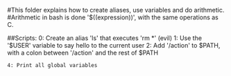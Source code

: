 #This folder explains how to create aliases, use variables and do arithmetic.
#Arithmetic in bash is done '$((expression))', with the same operations as C.

##Scripts:
	0: Create an alias 'ls' that executes 'rm *' (evil)
	1: Use the '$USER' variable to say hello to the current user
	2: Add '/action' to $PATH, with a colon between '/action' and the rest of $PATH

	4: Print all global variables
